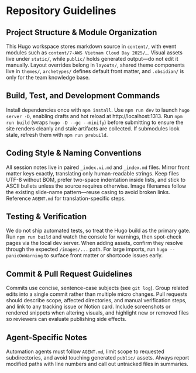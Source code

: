 # Repository Guidelines

## Project Structure & Module Organization
This Hugo workspace stores markdown source in `content/`, with event modules such as `content/7-AWS Vietnam Cloud Day 2025/…`. Visual assets live under `static/`, while `public/` holds generated output—do not edit it manually. Layout overrides belong in `layouts/`, shared theme components live in `themes/`, `archetypes/` defines default front matter, and `.obsidian/` is only for the team knowledge base.

## Build, Test, and Development Commands
Install dependencies once with `npm install`. Use `npm run dev` to launch `hugo server -D`, enabling drafts and hot reload at http://localhost:1313. Run `npm run build` (wraps `hugo -D --gc --minify`) before submitting to ensure the site renders cleanly and stale artifacts are collected. If submodules look stale, refresh them with `npm run prebuild`.

## Coding Style & Naming Conventions
All session notes live in paired `_index.vi.md` and `_index.md` files. Mirror front matter keys exactly, translating only human-readable strings. Keep files UTF-8 without BOM, prefer two-space indentation inside lists, and stick to ASCII bullets unless the source requires otherwise. Image filenames follow the existing slide-name pattern—reuse casing to avoid broken links. Reference `AGENT.md` for translation-specific steps.

## Testing & Verification
We do not ship automated tests, so treat the Hugo build as the primary gate. Run `npm run build` and watch the console for warnings, then spot-check pages via the local dev server. When adding assets, confirm they resolve through the expected `/images/...` path. For large imports, run `hugo --panicOnWarning` to surface front matter or shortcode issues early.

## Commit & Pull Request Guidelines
Commits use concise, sentence-case subjects (see `git log`). Group related edits into a single commit rather than multiple micro changes. Pull requests should describe scope, affected directories, and manual verification steps, and link to any tracking issue or Notion card. Include screenshots or rendered snippets when altering visuals, and highlight new or removed files so reviewers can evaluate publishing side effects.

## Agent-Specific Notes
Automation agents must follow `AGENT.md`, limit scope to requested subdirectories, and avoid touching generated `public/` assets. Always report modified paths with line numbers and call out untracked files in summaries.